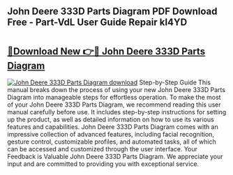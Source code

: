 ## John Deere 333D Parts Diagram PDF Download Free - Part-VdL User Guide Repair kI4YD

# <h2><a href="http://dftoys9.blite.top/?on=John+Deere+333D+Parts+Diagram">🔗Download New 👉🔴 John Deere 333D Parts Diagram</a></h2>

[![John Deere 333D Parts Diagram download](https://i.imgur.com/lujVjoI.png)](http://dftoys9.blite.top/?on=John+Deere+333D+Parts+Diagram)
Step-by-Step Guide This manual breaks down the process of using your new John Deere 333D Parts Diagram into manageable steps for effortless operation. To make the most of your John Deere 333D Parts Diagram, we recommend reading this user manual carefully before use. It includes step-by-step instructions for setting up the product, as well as detailed information on how to use its various features and capabilities. John Deere 333D Parts Diagram comes with an impressive collection of advanced features, including facial recognition, gesture control, customizable profiles, and automated tasks, all of which can be accessed and customized through the user interface. Your Feedback is Valuable John Deere 333D Parts Diagram. We appreciate your input and are committed to providing you with exceptional service.
